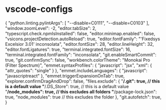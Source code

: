 # vscode-configs

{
  "python.linting.pylintArgs": [
    "--disable=C0111",
    "--disable=C0103"
  ],
  "window.zoomLevel": -2,
  "editor.tabSize": 2,
  "typescript.check.npmIsInstalled": false,
  "editor.minimap.enabled": false,
  "vsicons.projectDetection.autoReload": true,
  "editor.fontFamily": "'Fixedsys Excelsior 3.01' inconsolata",
  "editor.fontSize": 28,
  "editor.lineHeight": 32,
  "editor.fontLigatures": true,
  "terminal.integrated.fontSize": 16,
  "terminal.integrated.fontFamily": "inconsolata",
  "git.enableSmartCommit": true,
  "git.confirmSync": false,
  "workbench.colorTheme": "Monokai Pro (Filter Spectrum)",
  "emmet.syntaxProfiles": {
    "javascript": "jsx",
    "xml": {
      "attr_quotes": "single"
    }
  },
  "emmet.includeLanguages": {
    "javascript": "javascriptreact"
  },
  "emmet.triggerExpansionOnTab": true,
  "explorer.confirmDragAndDrop": false,
  "files.exclude": {
    "**/.git": true, // this is a default value
    "**/.DS_Store": true, // this is a default value
    "**/node_modules": true, // this excludes all folders 
    "**/package-lock.json": true,
    "node_modules": true // this excludes the folder 
  },
  "git.autofetch": true,
}
